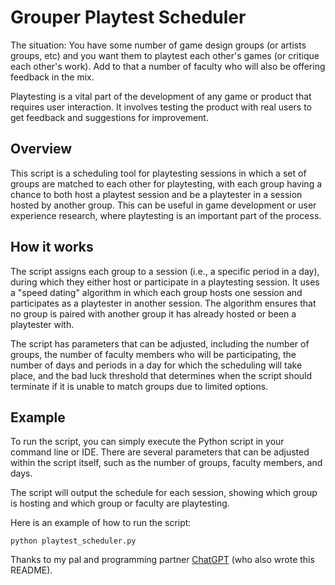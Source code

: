 # Grouper Playtest Scheduler

The situation: You have some number of game design groups (or artists groups, etc) and you want them to playtest each other's games (or critique each other's work). Add to that a number of faculty who will also be offering feedback in the mix. 

Playtesting is a vital part of the development of any game or product that requires user interaction. It involves testing the product with real users to get feedback and suggestions for improvement.

## Overview

This script is a scheduling tool for playtesting sessions in which a set of groups are matched to each other for playtesting, with each group having a chance to both host a playtest session and be a playtester in a session hosted by another group. This can be useful in game development or user experience research, where playtesting is an important part of the process.

## How it works

The script assigns each group to a session (i.e., a specific period in a day), during which they either host or participate in a playtesting session. It uses a "speed dating" algorithm in which each group hosts one session and participates as a playtester in another session. The algorithm ensures that no group is paired with another group it has already hosted or been a playtester with.

The script has parameters that can be adjusted, including the number of groups, the number of faculty members who will be participating, the number of days and periods in a day for which the scheduling will take place, and the bad luck threshold that determines when the script should terminate if it is unable to match groups due to limited options.

## Example

To run the script, you can simply execute the Python script in your command line or IDE. There are several parameters that can be adjusted within the script itself, such as the number of groups, faculty members, and days.

The script will output the schedule for each session, showing which group is hosting and which group or faculty are playtesting.

Here is an example of how to run the script:

```
python playtest_scheduler.py
```

Thanks to my pal and programming partner [ChatGPT](https://chat.openai.com/) (who also wrote this README).
